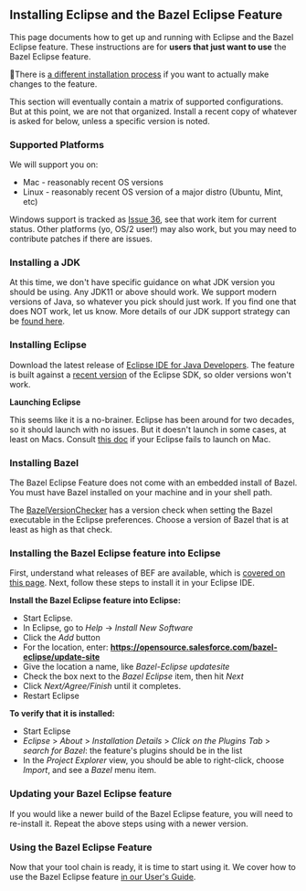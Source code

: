 ## Installing Eclipse and the Bazel Eclipse Feature

This page documents how to get up and running with Eclipse and the Bazel Eclipse feature.
These instructions are for **users that just want to use** the Bazel Eclipse feature.

 👷There is [a different installation process](dev/dev_guide.md) if you want to actually make changes to the feature.

This section will eventually contain a matrix of supported configurations.
But at this point, we are not that organized.
Install a recent copy of whatever is asked for below, unless a specific version is noted.

### Supported Platforms

We will support you on:
- Mac - reasonably recent OS versions
- Linux - reasonably recent OS version of a major distro (Ubuntu, Mint, etc)

Windows support is tracked as [Issue 36](https://github.com/salesforce/bazel-eclipse/issues/36), see that work item for current status.
Other platforms (yo, OS/2 user!) may also work, but you may need to contribute patches if there are issues.

### Installing a JDK

At this time, we don't have specific guidance on what JDK version you should be using.
Any JDK11 or above should work.
We support modern versions of Java, so whatever you pick should just work.
If you find one that does NOT work, let us know.
More details of our JDK support strategy can be [found here](dev/jdk.md).

### Installing Eclipse

Download the latest release of [Eclipse IDE for Java Developers](https://www.eclipse.org/downloads/packages/release/2018-09/r/eclipse-ide-java-developers).
The feature is built against a [recent version](../tools/eclipse_jars) of the Eclipse SDK, so older versions won't work.

**Launching Eclipse**

This seems like it is a no-brainer.
Eclipse has been around for two decades, so it should launch with no issues.
But it doesn't launch in some cases, at least on Macs.
Consult [this doc](mac_eclipse_jdk.md) if your Eclipse fails to launch on Mac.

### Installing Bazel

The Bazel Eclipse Feature does not come with an embedded install of Bazel.
You must have Bazel installed on your machine and in your shell path.

The [BazelVersionChecker](../plugin-libs/plugin-command/src/main/java/com/salesforce/bazel/eclipse/command/internal/BazelVersionChecker.java) has a version check when setting the Bazel executable in the Eclipse preferences.
Choose a version of Bazel that is at least as high as that check.

### Installing the Bazel Eclipse feature into Eclipse

First, understand what releases of BEF are available, which is [covered on this page](releases.md).
Next, follow these steps to install it in your Eclipse IDE.

**Install the Bazel Eclipse feature into Eclipse:**
- Start Eclipse.
- In Eclipse, go to *Help* -> *Install New Software*
- Click the *Add* button
- For the location, enter: **https://opensource.salesforce.com/bazel-eclipse/update-site**
- Give the location a name, like *Bazel-Eclipse updatesite*
- Check the box next to the *Bazel Eclipse* item, then hit *Next*
- Click *Next/Agree/Finish* until it completes.
- Restart Eclipse

**To verify that it is installed:**
- Start Eclipse
- *Eclipse* > *About* > *Installation Details* > *Click on the Plugins Tab* > *search for Bazel*: the feature's plugins should be in the list
- In the *Project Explorer* view, you should be able to right-click, choose *Import*, and see a *Bazel* menu item.

### Updating your Bazel Eclipse feature

If you would like a newer build of the Bazel Eclipse feature, you will need to re-install it.
Repeat the above steps using with a newer version.

### Using the Bazel Eclipse Feature

Now that your tool chain is ready, it is time to start using it.
We cover how to use the Bazel Eclipse feature [in our User's Guide](using_the_feature.md).
